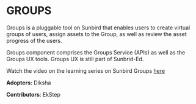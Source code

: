 # GROUPS

Groups is a pluggable tool on Sunbird that enables users to create virtual groups of users, assign assets to the Group, as well as review the asset progress of the users.

Groups component comprises the Groups Service (APIs) as well as the Groups UX tools. Groups UX is still part of Sunbrid-Ed.

Watch the video on the learning series on Sunbird Groups [here](https://www.youtube.com/watch?v=zXxEHxhSqqw)

**Adopters:** Diksha

**Contributors**: EkStep
